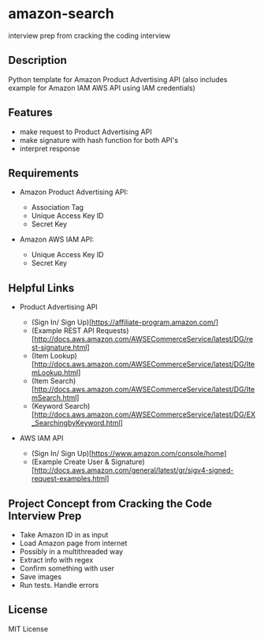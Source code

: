 # amazon-search

interview prep from cracking the coding interview

## Description

Python template for Amazon Product Advertising API
(also includes example for Amazon IAM AWS API using IAM credentials)

## Features

* make request to Product Advertising API
* make signature with hash function for both API's
* interpret response

## Requirements

* Amazon Product Advertising API:
  * Association Tag
  * Unique Access Key ID
  * Secret Key

* Amazon AWS IAM API:
  * Unique Access Key ID
  * Secret Key

## Helpful Links

* Product Advertising API
  * (Sign In/ Sign Up)[https://affiliate-program.amazon.com/]
  * (Example REST API Requests)[http://docs.aws.amazon.com/AWSECommerceService/latest/DG/rest-signature.html]
  * (Item Lookup)[http://docs.aws.amazon.com/AWSECommerceService/latest/DG/ItemLookup.html]
  * (Item Search)[http://docs.aws.amazon.com/AWSECommerceService/latest/DG/ItemSearch.html]
  * (Keyword Search)[http://docs.aws.amazon.com/AWSECommerceService/latest/DG/EX_SearchingbyKeyword.html]

* AWS IAM API
  * (Sign In/ Sign Up)[https://www.amazon.com/console/home]
  * (Example Create User & Signature)[http://docs.aws.amazon.com/general/latest/gr/sigv4-signed-request-examples.html]

## Project Concept from Cracking the Code Interview Prep

* Take Amazon ID in as input
* Load Amazon page from internet
* Possibly in a multithreaded way
* Extract info with regex
* Confirm something with user
* Save images
* Run tests. Handle errors

## License
MIT License
